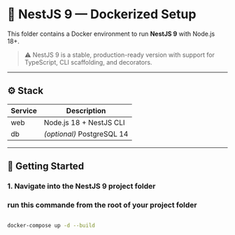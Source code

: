 # 🐳 NestJS 9 — Dockerized Setup

This folder contains a Docker environment to run **NestJS 9** with Node.js 18+.

> ⚠️ NestJS 9 is a stable, production-ready version with support for TypeScript, CLI scaffolding, and decorators.

---

## ⚙️ Stack

| Service | Description                 |
|---------|-----------------------------|
| web     | Node.js 18 + NestJS CLI     |
| db      | *(optional)* PostgreSQL 14  |

---

## 🚀 Getting Started

### 1. Navigate into the NestJS 9 project folder

### run this commande from the root of your project folder

```bash

docker-compose up -d --build